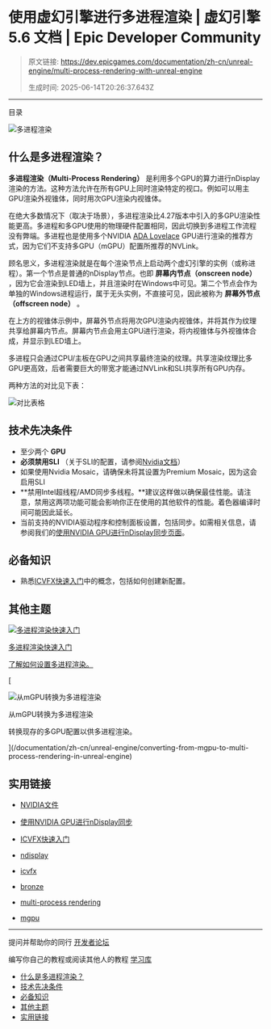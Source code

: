 # 使用虚幻引擎进行多进程渲染 | 虚幻引擎 5.6 文档 | Epic Developer Community

> 原文链接: https://dev.epicgames.com/documentation/zh-cn/unreal-engine/multi-process-rendering-with-unreal-engine
> 
> 生成时间: 2025-06-14T20:26:37.643Z

---

目录

![多进程渲染](https://dev.epicgames.com/community/api/documentation/image/31fce610-d246-4a0b-9270-f085feeab661?resizing_type=fill&width=1920&height=335)

## 什么是多进程渲染？

**多进程渲染（Multi-Process Rendering）** 是利用多个GPU的算力进行nDisplay渲染的方法。这种方法允许在所有GPU上同时渲染特定的视口。例如可以用主GPU渲染外视锥体，同时用次GPU渲染内视锥体。

在绝大多数情况下（取决于场景），多进程渲染比4.27版本中引入的多GPU渲染性能更高。多进程和多GPU使用的物理硬件配置相同，因此切换到多进程工作流程没有弊端。多进程也是使用多个NVIDIA [ADA Lovelace](https://en.wikipedia.org/wiki/Ada_Lovelace) GPU进行渲染的推荐方式，因为它们不支持多GPU（mGPU）配置所推荐的NVLink。

顾名思义，多进程渲染就是在每个渲染节点上启动两个虚幻引擎的实例（或称进程）。第一个节点是普通的nDisplay节点。也即 **屏幕内节点（onscreen node）** ，因为它会渲染到LED墙上，并且渲染时在Windows中可见。第二个节点会作为单独的Windows进程运行，属于无头实例，不直接可见，因此被称为 **屏幕外节点（offscreen node）** 。

在上方的视锥体示例中，屏幕外节点将用次GPU渲染内视锥体，并将其作为纹理共享给屏幕内节点。屏幕内节点会用主GPU进行渲染，将内视锥体与外视锥体合成，并显示到LED墙上。

多进程只会通过CPU/主板在GPU之间共享最终渲染的纹理。共享渲染纹理比多GPU更高效，后者需要巨大的带宽才能通过NVLink和SLI共享所有GPU内存。

两种方法的对比见下表：

![对比表格](https://d1iv7db44yhgxn.cloudfront.net/documentation/images/0f11b3fc-8a8a-4f58-9c8f-ffedfd914064/table.png)

## 技术先决条件

-   至少两个 **GPU**
-   **必须禁用SLI** （关于SLI的配置，请参阅[Nvidia文档](https://www.nvidia.com/content/Control-Panel-Help/vLatest/zh-cn/index.htm)）
-   如果使用Nvidia Mosaic，请确保未将其设置为Premium Mosaic，因为这会启用SLI
-   **禁用Intel超线程/AMD同步多线程。**建议这样做以确保最佳性能。请注意，禁用这两项功能可能会影响你正在使用的其他软件的性能。着色器编译时间可能因此延长。
-   当前支持的NVIDIA驱动程序和控制面板设置，包括同步。如需相关信息，请参阅我们的[使用NVIDIA GPU进行nDisplay同步页面](/documentation/zh-cn/unreal-engine/synchronization-in-ndisplay-in-unreal-engine)。

## 必备知识

-   熟悉[ICVFX快速入门](/documentation/zh-cn/unreal-engine/in-camera-vfx-quick-start-for-unreal-engine)中的概念，包括如何创建新配置。

## 其他主题

[](/documentation/zh-cn/unreal-engine/getting-started-with-multi-process-rendering-in-unreal-engine)

[![多进程渲染快速入门](https://d1iv7db44yhgxn.cloudfront.net/documentation/images/b4ba6a29-01b5-429d-8758-388cf8a13d79/placeholder_topic.png)](/documentation/zh-cn/unreal-engine/getting-started-with-multi-process-rendering-in-unreal-engine)

[多进程渲染快速入门](/documentation/zh-cn/unreal-engine/getting-started-with-multi-process-rendering-in-unreal-engine)

[了解如何设置多进程渲染。](/documentation/zh-cn/unreal-engine/getting-started-with-multi-process-rendering-in-unreal-engine)

[

![从mGPU转换为多进程渲染](https://d1iv7db44yhgxn.cloudfront.net/documentation/images/95960a42-9fa9-4f82-b811-774e8623598c/placeholder_topic.png)

从mGPU转换为多进程渲染

转换现存的多GPU配置以供多进程渲染。





](/documentation/zh-cn/unreal-engine/converting-from-mgpu-to-multi-process-rendering-in-unreal-engine)

## 实用链接

-   [NVIDIA文件](https://nvidia.com/content/Control-Panel-Help/vLatest/zh-cn/index.htm)
-   [使用NVIDIA GPU进行nDisplay同步](/documentation/zh-cn/unreal-engine/synchronization-in-ndisplay-in-unreal-engine)
-   [ICVFX快速入门](/documentation/zh-cn/unreal-engine/in-camera-vfx-quick-start-for-unreal-engine)

-   [ndisplay](https://dev.epicgames.com/community/search?query=ndisplay)
-   [icvfx](https://dev.epicgames.com/community/search?query=icvfx)
-   [bronze](https://dev.epicgames.com/community/search?query=bronze)
-   [multi-process rendering](https://dev.epicgames.com/community/search?query=multi-process%20rendering)
-   [mgpu](https://dev.epicgames.com/community/search?query=mgpu)

* * *

提问并帮助你的同行 [开发者论坛](https://forums.unrealengine.com/categories?tag=unreal-engine)

编写你自己的教程或阅读其他人的教程 [学习库](https://dev.epicgames.com/community/unreal-engine/learning)

-   [什么是多进程渲染？](/documentation/zh-cn/unreal-engine/multi-process-rendering-with-unreal-engine#%E4%BB%80%E4%B9%88%E6%98%AF%E5%A4%9A%E8%BF%9B%E7%A8%8B%E6%B8%B2%E6%9F%93%EF%BC%9F)
-   [技术先决条件](/documentation/zh-cn/unreal-engine/multi-process-rendering-with-unreal-engine#%E6%8A%80%E6%9C%AF%E5%85%88%E5%86%B3%E6%9D%A1%E4%BB%B6)
-   [必备知识](/documentation/zh-cn/unreal-engine/multi-process-rendering-with-unreal-engine#%E5%BF%85%E5%A4%87%E7%9F%A5%E8%AF%86)
-   [其他主题](/documentation/zh-cn/unreal-engine/multi-process-rendering-with-unreal-engine#%E5%85%B6%E4%BB%96%E4%B8%BB%E9%A2%98)
-   [实用链接](/documentation/zh-cn/unreal-engine/multi-process-rendering-with-unreal-engine#%E5%AE%9E%E7%94%A8%E9%93%BE%E6%8E%A5)